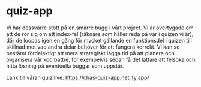 # quiz-app

Vi har dessvärre stött på en smärre bugg i vårt project. Vi är övertygade om att de rör sig om ett index-fel (räknare som håller reda på var i quizen vi är), där de loopas igen en gång för mycket gällande en funktionsdel i quizen till skillnad mot vad andra delar behöver för att fungera korrekt.
Vi kan se bestämt fördelaktigt att mera strategiskt lägga tid på att planera och organisera vår kod bättre, för exempelvis sedan få det lättare att felsöka och hitta lösning på eventuella buggar som uppstår.

Länk till våran quiz live:
https://chas-quiz-app.netlify.app/
